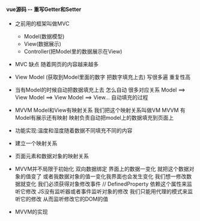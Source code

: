 #### vue源码 -- 重写Getter和Setter


        

- 之前用的框架叫做MVC 
  - Model(数据模型) 
  - View(数据展示) 
  - Controller(把Model里的数据展示在View)
- MVC 缺点 随着网页的内容越来越多
- View  Model  (获取到Model里面的数字 把数字填充上去) 写很多遍 重复性高


- 当有Model的时候自动把数据填充上去 怎么自动 很多对应关系  Model ==> View Model ==> View Model ==> View...  自动填充的过程
- MVVM Model和View有映射关系 我们把这个映射关系叫做VM  MVVM 有Model有展示还有映射 映射负责自动把model上的数据填充到页面上




- 功能实现:温度和湿度随着数据不同填充不同的内容

- 建立一个映射关系
- 页面元素和数据对象的映射关系


- MVVM并不局限于初始化 双向数据绑定 界面上的数据一变化 就把这个数据对象的值变了 或者我数据对象的值一变化我界面也会发生变化 我们想一修改数据就变化 我们必须获得对象修改事件 // DefinedProperty 依赖这个属性来监听它修改 JS没有监听器或者事件监听对象的修改 我们只能用代理的模式来监听它的修改 从而监听修改它的DOM的值 


- MVVM的实现